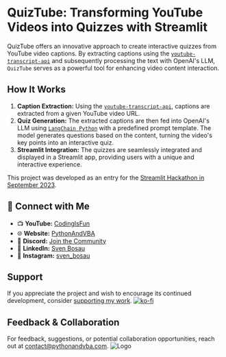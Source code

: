 # QuizTube: Transforming YouTube Videos into Quizzes with Streamlit

QuizTube offers an innovative approach to create interactive quizzes from YouTube video captions. By extracting captions using the [`youtube-transcript-api`](https://github.com/jdepoix/youtube-transcript-api) and subsequently processing the text with OpenAI's LLM, `QuizTube` serves as a powerful tool for enhancing video content interaction.

## How It Works

1. **Caption Extraction:** Using the [`youtube-transcript-api`](https://github.com/jdepoix/youtube-transcript-api), captions are extracted from a given YouTube video URL.
2. **Quiz Generation:** The extracted captions are then fed into OpenAI's LLM using [`LangChain Python`](https://python.langchain.com/) with a predefined prompt template. The model generates questions based on the content, turning the video's key points into an interactive quiz.
3. **Streamlit Integration:** The quizzes are seamlessly integrated and displayed in a Streamlit app, providing users with a unique and interactive experience.

This project was developed as an entry for the [Streamlit Hackathon in September 2023](https://streamlit.io/community/llm-hackathon-2023).

## 🤝 Connect with Me
- 📺 **YouTube:** [CodingIsFun](https://youtube.com/c/CodingIsFun)
- 🌐 **Website:** [PythonAndVBA](https://pythonandvba.com)
- 💬 **Discord:** [Join the Community](https://pythonandvba.com/discord)
- 💼 **LinkedIn:** [Sven Bosau](https://www.linkedin.com/in/sven-bosau/)
- 📸 **Instagram:** [sven_bosau](https://www.instagram.com/sven_bosau/)

## Support 
If you appreciate the project and wish to encourage its continued development, consider [supporting my work](https://pythonandvba.com/coffee-donation).
[![ko-fi](https://ko-fi.com/img/githubbutton_sm.svg)](https://pythonandvba.com/coffee-donation)

## Feedback & Collaboration
For feedback, suggestions, or potential collaboration opportunities, reach out at contact@pythonandvba.com.
![Logo](https://www.pythonandvba.com/banner-img)
